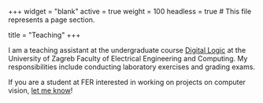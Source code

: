 +++
widget = "blank"
active = true
weight = 100
headless = true  # This file represents a page section.

title = "Teaching"
+++

I am a teaching assistant at the undergraduate course <a href="http://fer.unizg.hr/en/course/diglog">Digital Logic</a> at the University of Zagreb Faculty of Electrical Engineering and Computing. My responsibilities include conducting laboratory exercises and grading exams.

If you are a student at FER interested in working on projects on computer vision, <a href="mailto:antea.hadviger@fer.hr">let me know</a>!